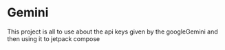 # Gemini
This project is all to use about the api keys given by the googleGemini and then using it to jetpack compose
